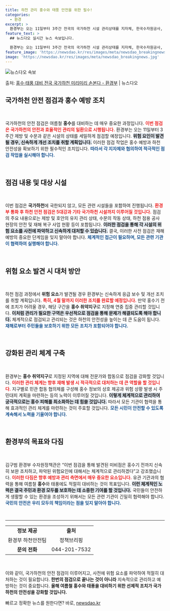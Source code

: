 ```yaml
---
title: 하천 관리 홍수와 태풍 안전을 위한 필수!
categories:
  - 환경
excerpt: >
  환경부는 오는 11일부터 3주간 전국의 국가하천 시설 관리상태를 지자체, 한국수자원공사, 한국하천협회 등과 …
feature_text: >
  ## 뉴스다오 실시간 뉴스 속보입니다.

  환경부는 오는 11일부터 3주간 전국의 국가하천 시설 관리상태를 지자체, 한국수자원공사, 한국하천협회 등과 …
feature_image: 'https://newsdao.kr/res/images/meta/newsdao_breakingnews.jpg'
image: 'https://newsdao.kr/res/images/meta/newsdao_breakingnews.jpg'
---
```


![뉴스다오 속보](https://newsdao.kr/res/images/meta/newsdao_breakingnews.jpg)

<p>출처: <a href="https://newsdao.kr/3309" rel="dofollow">홍수·태풍 대비 전국 국가하천 미리미리 손본다 - 환경부</a> | 뉴스다오</p>

<h2 data-ke-size="size26">국가하천 안전 점검과 홍수 예방 조치</h2>

<p data-ke-size="size16">&nbsp;</p>

국가하천의 안전 점검은 여름철 <b>홍수</b>를 대비하는 데 매우 중요한 과정입니다. <b><span style="color: #ee2323;">이번 점검은 국가하천의 안전과 효율적인 관리의 일환으로 시행됩니다.</span></b> 환경부는 오는 11일부터 3주간 제방 및 수문과 같은 시설의 상태를 세밀하게 점검할 예정입니다. <b><span style="background-color: #21538527;">위험 요인이 발견될 경우, 신속하게 개선 조치를 취할 계획입니다.</span></b> 이러한 점검 작업은 홍수 예방과 하천 안전성을 확보하기 위한 필수적인 조치입니다. <b><span style="color: #1a5490;">따라서 각 지자체와 협의하여 적극적인 점검 작업을 실시해야 합니다.</span></b>

<p data-ke-size="size16">&nbsp;</p>

<h2 data-ke-size="size26">점검 내용 및 대상 시설</h2>

<p data-ke-size="size16">&nbsp;</p>

이번 점검은 <b>국가하천</b>에 국한되지 않고, 모든 관련 시설들을 포함하여 진행됩니다. <b><span style="color: #ee2323;">환경부 통화 후 하천 안전 점검은 5대강과 기타 국가하천 시설까지 이루어질 것입니다.</span></b> 점검의 주요 내용으로는 제방 및 호안의 유지 관리 상태, 수문의 작동 상태, 하천 점용 공사 현장의 안전 및 재해 복구 사업 현황 등이 포함됩니다. <b><span style="background-color: #21538527;">이러한 점검을 통해 각 시설의 위험 요소를 사전에 파악하고 신속하게 대처할 수 있습니다.</span></b> 결국, 이러한 사전 점검은 재해 예방의 중요한 단계임을 잊지 말아야 합니다. <b><span style="color: #1a5490;">체계적인 접근이 필요하며, 모든 관련 기관이 협력하여 실행해야 합니다.</span></b>

<p data-ke-size="size16">&nbsp;</p>

<h2 data-ke-size="size26">위험 요소 발견 시 대처 방안</h2>

<p data-ke-size="size16">&nbsp;</p>

하천 점검 과정에서 <b>위험 요소</b>가 발견될 경우 환경부는 신속하게 응급 보수 및 개선 조치를 취할 계획입니다. <b><span style="color: #ee2323;">특히, 4월 말까지 이러한 조치를 완료할 예정입니다.</span></b> 만약 홍수기 전에 조치가 어려울 경우, 해당 구간을 <b>홍수 취약지구</b>로 지정해 연중 집중 관리할 것입니다. <b><span style="background-color: #21538527;">이처럼 관리가 필요한 구역은 우선적으로 점검을 통해 문제가 해결되도록 해야 합니다.</span></b> 체계적으로 점검되고 관리되는 것은 하천의 안전성을 높이는 데 큰 도움이 됩니다. <b><span style="color: #1a5490;">재해로부터 주민들을 보호하기 위한 모든 조치가 포함되어야 합니다.</span></b>

<p data-ke-size="size16">&nbsp;</p>

<h2 data-ke-size="size26">강화된 관리 체계 구축</h2>

<p data-ke-size="size16">&nbsp;</p>

환경부는 <b>홍수 취약지구</b>로 지정된 지역에 대해 전문가와 합동으로 점검을 강화할 것입니다. <b><span style="color: #ee2323;">이러한 관리 체계는 향후 재해 발생 시 적극적으로 대처하는 데 큰 역할을 할 것입니다.</span></b> 지구별로 민관 합동 협의체를 구성해 홍수 정보의 상호 제공과 위험 상황 발생 시 주민대피 계획을 마련하는 등의 노력이 이루어질 것입니다. <b><span style="background-color: #21538527;">이렇게 체계적으로 관리하여 궁극적으로는 홍수 피해를 최소화하는 데 힘쓸 것입니다.</span></b> 따라서 모든 기관이 협력을 통해 효과적인 관리 체계를 마련하는 것이 주효할 것입니다. <b><span style="color: #1a5490;">모든 시민이 안전할 수 있도록 계속해서 노력을 기울여야 합니다.</span></b>

<p data-ke-size="size16">&nbsp;</p>

<h2 data-ke-size="size26">환경부의 목표와 다짐</h2>

<p data-ke-size="size16">&nbsp;</p>

김구범 환경부 수자원정책관은 “이번 점검을 통해 발견된 미비점은 홍수기 전까지 신속히 보완 조치하고, 파악된 위험요인에 대해서는 체계적으로 관리하겠다”고 강조했습니다. <b><span style="color: #ee2323;">이러한 다짐은 향후 예방과 관리 측면에서 매우 중요한 요소입니다.</span></b> 유관 기관과의 협력을 통해 여름철 <b>홍수</b>와 태풍에도 적절히 대비하는 것이 목표입니다. <b><span style="background-color: #21538527;">이런 체계적인 노력은 결국 주민과 환경 모두를 보호하는 데 소중한 기여를 할 것입니다.</span></b> 국민들이 안전하게 생활할 수 있는 환경을 조성하기 위해서는 모든 관련 기관이 긴밀히 협력해야 합니다. <b><span style="color: #1a5490;">국민의 안전은 우리 모두의 책임이라는 점을 잊지 말아야 합니다.</span></b>

<p data-ke-size="size16">&nbsp;</p>

<hr>

<table style="width: 100%; border-collapse: collapse;">
  <tr>
    <td style="text-align: center; height: 17px;"><b>정보 제공</b></td>
    <td style="text-align: center; height: 17px;"><b>출처</b></td>
  </tr>
  <tr>
    <td style="text-align: center; height: 17px;">환경부 하천안전팀</td>
    <td style="text-align: center; height: 17px;">정책브리핑</td>
  </tr>
  <tr>
    <td style="text-align: center; height: 17px;"><b>문의 전화</b></td>
    <td style="text-align: center; height: 17px;">044-201-7532</td>
  </tr>
</table>

<p data-ke-size="size16">&nbsp;</p> 

이와 같이, 국가하천의 안전 점검이 이루어지고, 사전에 위험 요소를 파악하여 적절히 대처하는 것이 필요합니다. <b>한번의 점검으로 끝나는 것이 아니라</b> 지속적으로 관리하고 예방하는 것이 중요합니다. <b>올해 여름철 홍수와 태풍을 대비하기 위한 선제적 조치가 국가하천의 안전성을 강화할 것입니다.</b> 

빠르고 정확한 뉴스를 원한다면? 바로, <a href="https://newsdao.kr" rel="dofollow">newsdao.kr</a>


